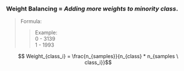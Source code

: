 ### Weight Balancing = $Adding\ more\ weights\ to\ minority\ class.$
> Formula:
>> Example:\
0 - 3139 \
1 - 1993

$$ Weight_{class_i}  = \frac{n_{samples}}{n_{class} * n_{samples \ class_i}}$$
